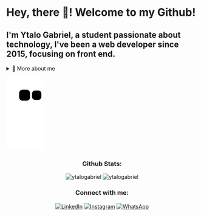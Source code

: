 # Hey, there 👋! Welcome to my Github!
## I'm Ytalo Gabriel, a student passionate about technology, I've been a web developer since 2015, focusing on front end.

<details>
  <summary>👦 More about me</summary>

- ❤ I'm in love with **React**

- 🎶 I love programming listening to music, specially **Electronic** and **Forró**

- 📚 I'm currently learning **TypeScript, Next.js and Node.js**

- 👨‍🏫 I'm currently studying Information Systems at Instituto Federal de Alagoas (IFAL)

- 💬 Ask me about **everything**! I love to talk about the world

- 📫 Reach me out at **ytalogabr@gmail.com**

</details>

![Snake animation](https://github.com/ytalogabriel/YtaloGabriel/blob/output/github-contribution-grid-snake.svg)

<h3 align="center">Github Stats:</h3>
<div align="center">
  <img height="150em" src="https://github-readme-stats.vercel.app/api/top-langs?username=ytalogabriel&show_icons=true&theme=dracula&layout=compact" alt="ytalogabriel"/>
  <img height="150em" src="https://github-readme-stats.vercel.app/api?username=ytalogabriel&show_icons=true&theme=dracula&locale=en" alt="ytalogabriel"/>
</div>

<h3 align="center">Connect with me:</h3>
<p align="center">
<a href="https://linkedin.com/in/ytalogabriel" target="_blank"><img align="center" src="https://cdn.iconscout.com/icon/free/png-256/logo-1889511-1597571.png" alt="LinkedIn" height="42" width="42" /></a>
<a href="https://instagram.com/ytalogabr" target="_blank"><img align="center" src="https://cdn.iconscout.com/icon/free/png-256/logo-1889514-1597574.png" alt="Instagram" height="42" width="42" /></a>
<a href="https://api.whatsapp.com/send?phone=5582981895621" target="_blank"><img align="center" src="https://cdn.iconscout.com/icon/free/png-256/logo-1889504-1597564.png" alt="WhatsApp" height="42" width="42" /></a>
</p>
